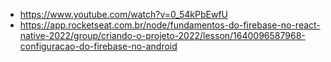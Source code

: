 * https://www.youtube.com/watch?v=0_54kPbEwfU
* https://app.rocketseat.com.br/node/fundamentos-do-firebase-no-react-native-2022/group/criando-o-projeto-2022/lesson/1640096587968-configuracao-do-firebase-no-android